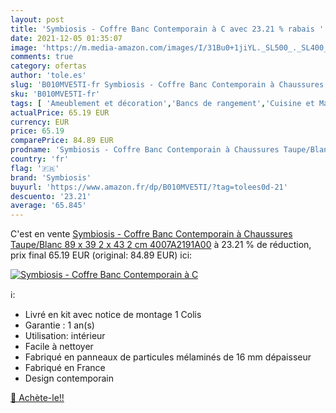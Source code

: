 ```yaml
---
layout: post
title: 'Symbiosis - Coffre Banc Contemporain à C avec 23.21 % rabais '
date: 2021-12-05 01:35:07
image: 'https://m.media-amazon.com/images/I/31Bu0+1jiYL._SL500_._SL400_.jpg'
comments: true
category: ofertas
author: 'tole.es'
slug: 'B010MVE5TI-fr Symbiosis - Coffre Banc Contemporain à Chaussures...'
sku: 'B010MVE5TI-fr'
tags: [ 'Ameublement et décoration','Bancs de rangement','Cuisine et Maison','Meubles','Meubles pour entrée','symbiosis', ]
actualPrice: 65.19 EUR
currency: EUR
price: 65.19
comparePrice: 84.89 EUR
prodname: 'Symbiosis - Coffre Banc Contemporain à Chaussures Taupe/Blanc 89 x 39 2 x 43 2 cm  4007A2191A00'
country: 'fr'
flag: '🇫🇷'
brand: 'Symbiosis'
buyurl: 'https://www.amazon.fr/dp/B010MVE5TI/?tag=tolees0d-21'
descuento: '23.21'
average: '65.845'
---
```


C'est en vente [Symbiosis - Coffre Banc Contemporain à Chaussures Taupe/Blanc 89 x 39 2 x 43 2 cm  4007A2191A00](https://www.amazon.fr/dp/B010MVE5TI/?tag=tolees0d-21)  à  23.21 % de réduction, prix final  65.19 EUR (original: 84.89 EUR) ici:

[![Symbiosis - Coffre Banc Contemporain à C](https://m.media-amazon.com/images/I/31Bu0+1jiYL._SL500_._SL400_.jpg)](https://www.amazon.fr/dp/B010MVE5TI/?tag=tolees0d-21)

ℹ️:

- Livré en kit avec notice de montage 1 Colis
- Garantie : 1 an(s)
- Utilisation: intérieur
- Facile à nettoyer
- Fabriqué en panneaux de particules mélaminés de 16 mm dépaisseur
- Fabriqué en France
- Design contemporain

[🛒 Achète-le!!](https://www.amazon.fr/dp/B010MVE5TI/?tag=tolees0d-21)
